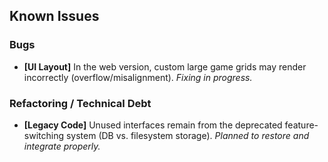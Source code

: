 ## Known Issues  

### Bugs  
- **[UI Layout]** In the web version, custom large game grids may render incorrectly (overflow/misalignment). *Fixing in progress.*  

### Refactoring / Technical Debt  
- **[Legacy Code]** Unused interfaces remain from the deprecated feature-switching system (DB vs. filesystem storage). *Planned to restore and integrate properly.*  
